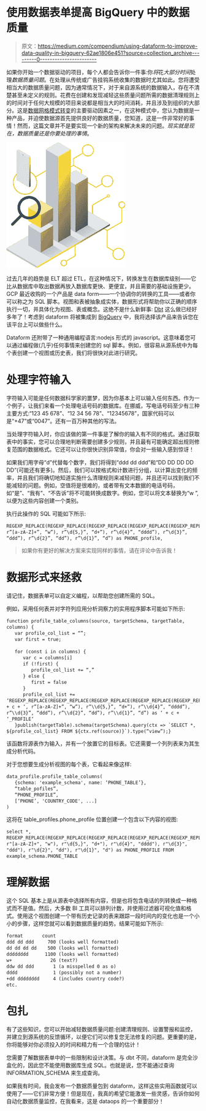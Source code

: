 # 使用数据表单提高 BigQuery 中的数据质量

> 原文：<https://medium.com/compendium/using-dataform-to-improve-data-quality-in-bigquery-62ae1806e451?source=collection_archive---------0----------------------->

如果你开始一个数据驱动的项目，每个人都会告诉你一件事:你*将*花*大部分时间*处理*数据质量问题*。在处理从传统或广告挂钩系统收集的数据时尤其如此。您将遭受相当大的数据质量问题，因为通常情况下，对于来自源系统的数据输入，存在不清楚甚至未定义的规则。花费在创建和发现减轻这些质量问题所需的数据清理规则上的时间对于任何大规模的项目来说都是相当大的时间消耗，并且涉及到组织的大部分。这是[数据网格模式转变](https://martinfowler.com/articles/data-monolith-to-mesh.html)的主要驱动因素之一，在这种模式中，您认为数据是一种产品，并迫使数据源首先提供良好的数据质量，您知道，这是一件非常好的事情！然而，这篇文章并不是要实现一个新的架构来解决未来的问题。*现实就是现在，数据质量还是你要处理的事情*。

![](img/fcd21f85f84c414224a6e791ce51649a.png)

过去几年的趋势是 ELT 超过 ETL，在这种情况下，转换发生在数据库级别——它比从数据库中取出数据再放入数据库更快、更便宜，并且需要的基础设施更少。GCP 最近收购的一个产品是 data form——一个协调你的转换的工具——或者你可以称之为 SQL 脚本。视图和表被抽象成实体，数据形式将帮助你以正确的顺序执行一切，并具体化为视图、表或概念。这绝不是什么新鲜事: [Dbt](https://www.getdbt.com/) 这么做已经好多年了！考虑到 dataform 将被集成到 [BigQuery](https://cloud.google.com/bigquery/) 中，我将选择该产品来告诉您在该平台上可以做些什么。

Dataform 还附带了一种通用编程语言:nodejs 形式的 javascript。这意味着您可以通过编程做(几乎)任何事情来创建您的 sql 脚本。例如，很容易从源系统中为每个表创建一个视图或历史表，我们将很快对此进行研究。

# 处理字符输入

字符输入可能是任何数据科学家的噩梦，因为你基本上可以输入任何东西。作为一个例子，让我们来看一个处理电话号码的数据库。在挪威，写电话号码至少有三种主要方式:“123 45 678”、“12 34 56 78”、“12345678”，国家代码可以是“+47”或“0047”。还有一百万种其他的写法。

当处理字符输入时，你应该做的第一件事是了解你的输入有不同的格式。通过获取表中的事实，您可以合理地判断需要创建多少规则，并且最有可能确定超出规则修复范围的数据格式。它还可以让你很快识别异常值，你会对一些输入感到惊讶！

如果我们用字母“d”代替每个数字，我们将得到“ddd dd ddd”和“DD DD DD DD DD”(可能还有更多)。然后，我们可以按格式和计数进行分组，以计算出变化的频率，并且我们将确切地知道实施什么清理规则来减轻问题，并且还可以找到我们不能减轻的问题。例如，空值将是很难的，或者带有文本数据的电话号码，如“是”、“我有”、“不告诉”将不可能转换成数字。例如，您可以将文本替换为“w ”,以便为这些内容创建一个类别。

执行此操作的 SQL 可能如下所示:

```
REGEXP_REPLACE(REGEXP_REPLACE(REGEXP_REPLACE(REGEXP_REPLACE(REGEXP_REPLACE(REGEXP_REPLACE(PHONE, r”[a-zA-Z]+”, “w”), r”\d{5,}”, “d+”), r”\d{4}”, “dddd”), r”\d{3}”, “ddd”), r”\d{2}”, “dd”), r”\d{1}”, “d”) as PHONE_profile,
```

> 如果你有更好的解决方案来实现同样的事情，请在评论中告诉我！

# 数据形式来拯救

请记住，数据表单可以自定义编程，以帮助您创建所需的 SQL。

例如，采用任何表并对字符列应用分析洞察力的实用程序脚本可能如下所示:

```
function profile_table_columns(source, targetSchema, targetTable, columns) {
   var profile_col_list = “”;
   var first = true;

   for (const i in columns) {
      var c = columns[i]
      if (!first) {
         profile_col_list += “,”
      } else {
         first = false
      }
      profile_col_list += ‘REGEXP_REPLACE(REGEXP_REPLACE(REGEXP_REPLACE(REGEXP_REPLACE(REGEXP_REPLACE(REGEXP_REPLACE(‘ + c + ‘, r”[a-zA-Z]+”, “w”), r”\\d{5,}”, “d+”), r”\\d{4}”, “dddd”), r”\\d{3}”, “ddd”), r”\\d{2}”, “dd”), r”\\d{1}”, “d”) as ‘ + c + ‘_PROFILE‘
   }publish(targetTable).schema(targetSchema).query(ctx => `SELECT *, ${profile_col_list} FROM ${ctx.ref(source)}`).type(“view”);}
```

该函数将源表作为输入，并有一个放置它的目标表。它还需要一个列列表来为其生成分析代码。

对于您想要生成分析视图的每个表，它看起来像这样:

```
data_profile.profile_table_columns(
   {schema: 'example_schema', name: ‘PHONE_TABLE’},
   “table_pofiles”,
   “PHONE_PROFILE”,
   [‘PHONE’, 'COUNTRY_CODE', ...]
)
```

这将在 table_profiles.phone_profile 位置创建一个包含以下内容的视图:

```
select *, REGEXP_REPLACE(REGEXP_REPLACE(REGEXP_REPLACE(REGEXP_REPLACE(REGEXP_REPLACE(REGEXP_REPLACE(PHONE, r"[a-zA-Z]+", "w"), r"\d{5,}", "d+"), r"\d{4}", "dddd"), r"\d{3}", "ddd"), r"\d{2}", "dd"), r"\d{1}", "d") as PHONE_PROFILE FROM example_schema.PHONE_TABLE
```

# 理解数据

这个 SQL 基本上是从源表中选择所有内容，但是也将包含电话的列转换成一种格式而不是值。然后，大多数 BI 工具可以排列计数，并使用过滤器可视化值和格式。使用这个视图创建一个带有历史记录的表来跟踪一段时间内的变化也是一个小小的步骤，这样您就可以看到数据质量的趋势。结果可能如下所示:

```
format       count
ddd dd ddd     700 (looks well formatted)
dd dd dd dd    500 (looks well formatted)
dddddddd      1100 (looks well formatted)
w+              26 (text?)
ddw dd ddd       1 (a misspelled 0 as o)
dddd             1 (possibly not a number)
+dd dddddddd     4 (includes country code?)
etc.
```

# 包扎

有了这些知识，您可以开始减轻数据质量问题:创建清理规则、设置警报和监控，并建立到源系统的反馈循环，以便它们可以修复您无法修复的问题。更重要的是，你将能够对你必须投入的时间和精力有一个合理的估计！

您需要了解数据表单中的一些限制和设计决策。与 dbt 不同，dataform 是完全沙盒化的，因此您不能使用数据库生成 SQL。也就是说，您不能通过查询 INFORMATION_SCHEMA 来生成查询。

如果我有时间，我会发布一个数据质量包到 dataform，这样这些实用函数就可以使用了——它们非常方便！但是现在，我真的希望它能激发一些灵感，告诉你如何自动化数据质量监控，在我看来，这是 dataops 的一个重要部分！